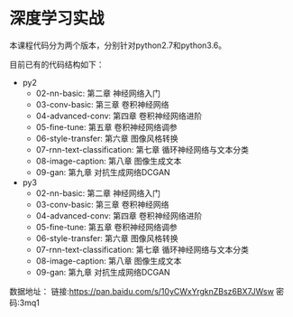 # 深度学习实战

本课程代码分为两个版本，分别针对python2.7和python3.6。

目前已有的代码结构如下：


- py2
	- 02-nn-basic: 第二章 神经网络入门
	- 03-conv-basic: 第三章 卷积神经网络
	- 04-advanced-conv: 第四章 卷积神经网络进阶
	- 05-fine-tune: 第五章 卷积神经网络调参
	- 06-style-transfer: 第六章 图像风格转换
	- 07-rnn-text-classification: 第七章 循环神经网络与文本分类
	- 08-image-caption: 第八章 图像生成文本
	- 09-gan: 第九章 对抗生成网络DCGAN
- py3
	- 02-nn-basic: 第二章 神经网络入门
	- 03-conv-basic: 第三章 卷积神经网络
	- 04-advanced-conv: 第四章 卷积神经网络进阶
	- 05-fine-tune: 第五章 卷积神经网络调参
	- 06-style-transfer: 第六章 图像风格转换
	- 07-rnn-text-classification: 第七章 循环神经网络与文本分类
	- 08-image-caption: 第八章 图像生成文本
	- 09-gan: 第九章 对抗生成网络DCGAN

数据地址：
链接:https://pan.baidu.com/s/10yCWxYrgknZBsz6BX7JWsw  密码:3mq1
